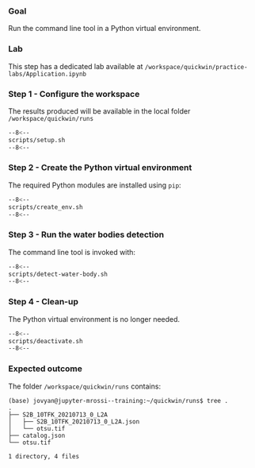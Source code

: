 ### Goal

Run the command line tool in a Python virtual environment.

### Lab

This step has a dedicated lab available at `/workspace/quickwin/practice-labs/Application.ipynb`

### Step 1 - Configure the workspace

The results produced will be available in the local folder `/workspace/quickwin/runs`

```bash linenums="1" hl_lines="2-4" title="terminal"
--8<--
scripts/setup.sh
--8<--
```

### Step 2 - Create the Python virtual environment

The required Python modules are installed using `pip`:

```bash linenums="1" hl_lines="3" title="terminal"
--8<--
scripts/create_env.sh
--8<--
```


### Step 3 - Run the water bodies detection

The command line tool is invoked with:

```bash linenums="1" hl_lines="7-12" title="terminal"
--8<--
scripts/detect-water-body.sh
--8<--
```

### Step 4 - Clean-up

The Python virtual environment is no longer needed.

```bash linenums="1" title="terminal"
--8<--
scripts/deactivate.sh
--8<--
```

### Expected outcome

The folder `/workspace/quickwin/runs` contains: 

```
(base) jovyan@jupyter-mrossi--training:~/quickwin/runs$ tree .
.
├── S2B_10TFK_20210713_0_L2A
│   ├── S2B_10TFK_20210713_0_L2A.json
│   └── otsu.tif
├── catalog.json
└── otsu.tif

1 directory, 4 files
```